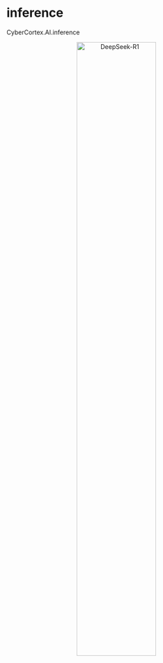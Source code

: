 # inference
CyberCortex.AI.inference

<!-- markdownlint-disable first-line-h1 -->
<!-- markdownlint-disable html -->
<!-- markdownlint-disable no-duplicate-header -->

<div align="center">
  <img src="https://github.com/cybercortex-robotics/inference/blob/main/figures/cyc_logo.svg?raw=true" width="60%" alt="DeepSeek-R1" />
</div>
